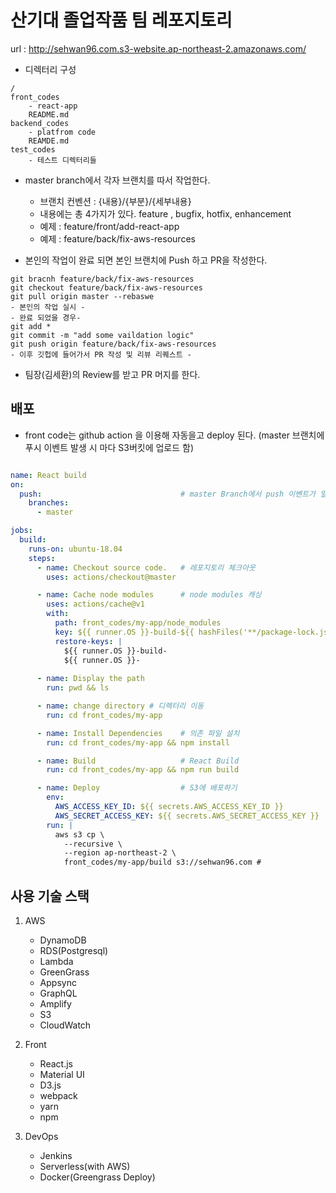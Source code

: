 # 산기대 졸업작품 팀 레포지토리

url : http://sehwan96.com.s3-website.ap-northeast-2.amazonaws.com/


* 디렉터리 구성
```
/
front_codes
    - react-app
    README.md
backend_codes
    - platfrom code
    REAMDE.md
test_codes
    - 테스트 디렉터리들
```

- master branch에서 각자 브랜치를 따서 작업한다.
    - 브랜치 컨벤션 : {내용}/{부분}/{세부내용}
    - 내용에는 총 4가지가 있다. feature , bugfix, hotfix, enhancement
    - 예제 : feature/front/add-react-app
    - 예제 : feature/back/fix-aws-resources

- 본인의 작업이 완료 되면 본인 브랜치에 Push 하고 PR을 작성한다.
```
git bracnh feature/back/fix-aws-resources
git checkout feature/back/fix-aws-resources
git pull origin master --rebaswe
- 본인의 작업 실시 -
- 완료 되었을 경우-
git add *
git commit -m "add some vaildation logic"
git push origin feature/back/fix-aws-resources
- 이후 깃헙에 들어가서 PR 작성 및 리뷰 리퀘스트 -
```

- 팀장(김세환)의 Review를 받고 PR 머지를 한다.

## 배포

- front code는 github action 을 이용해 자동을고 deploy 된다. (master 브랜치에 푸시 이벤트 발생 시 마다 S3버킷에 업로드 함)

```yml

name: React build
on: 
  push:                               # master Branch에서 push 이벤트가 일어났을 때만 실행
    branches:
      - master

jobs:
  build:
    runs-on: ubuntu-18.04
    steps:
      - name: Checkout source code.   # 레포지토리 체크아웃
        uses: actions/checkout@master

      - name: Cache node modules      # node modules 캐싱
        uses: actions/cache@v1
        with:
          path: front_codes/my-app/node_modules
          key: ${{ runner.OS }}-build-${{ hashFiles('**/package-lock.json') }}
          restore-keys: |
            ${{ runner.OS }}-build-
            ${{ runner.OS }}-
            
      - name: Display the path
        run: pwd && ls

      - name: change directory # 디렉터리 이동
        run: cd front_codes/my-app

      - name: Install Dependencies    # 의존 파일 설치
        run: cd front_codes/my-app && npm install

      - name: Build                   # React Build
        run: cd front_codes/my-app && npm run build

      - name: Deploy                  # S3에 배포하기
        env:
          AWS_ACCESS_KEY_ID: ${{ secrets.AWS_ACCESS_KEY_ID }}
          AWS_SECRET_ACCESS_KEY: ${{ secrets.AWS_SECRET_ACCESS_KEY }}
        run: |
          aws s3 cp \
            --recursive \
            --region ap-northeast-2 \
            front_codes/my-app/build s3://sehwan96.com # 

```

## 사용 기술 스택

1. AWS 
    - DynamoDB
    - RDS(Postgresql)
    - Lambda
    - GreenGrass
    - Appsync
    - GraphQL
    - Amplify
    - S3
    - CloudWatch

2. Front
    - React.js
    - Material UI
    - D3.js
    - webpack
    - yarn
    - npm

3. DevOps
    - Jenkins
    - Serverless(with AWS)
    - Docker(Greengrass Deploy)

